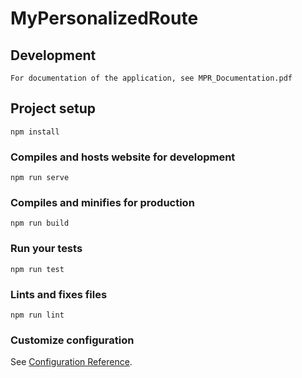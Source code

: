 # MyPersonalizedRoute

## Development
```
For documentation of the application, see MPR_Documentation.pdf
```
## Project setup
```
npm install
```

### Compiles and hosts website for development
```
npm run serve
```

### Compiles and minifies for production
```
npm run build
```

### Run your tests
```
npm run test
```

### Lints and fixes files
```
npm run lint
```

### Customize configuration
See [Configuration Reference](https://cli.vuejs.org/config/).
